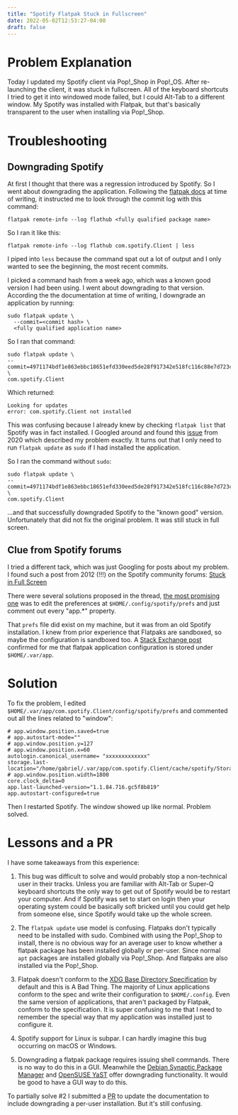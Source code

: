 ```yaml
---
title: "Spotify Flatpak Stuck in Fullscreen"
date: 2022-05-02T12:53:27-04:00
draft: false
---
```


# Problem Explanation

Today I updated my Spotify client via Pop!_Shop in Pop!_OS. After re-launching the client, it was stuck in fullscreen. All of the keyboard shortcuts I tried to get it into windowed mode failed, but I could Alt-Tab to a different window. My Spotify was installed with Flatpak, but that's basically transparent to the user when installing via Pop!_Shop.

# Troubleshooting

## Downgrading Spotify

At first I thought that there was a regression introduced by Spotify. So I went about downgrading the application. Following the [flatpak docs](https://docs.flatpak.org/en/latest/tips-and-tricks.html?highlight=downgrade#downgrading) at time of writing, it instructed me to look through the commit log with this command:

```
flatpak remote-info --log flathub <fully qualified package name>
```

So I ran it like this:

```
flatpak remote-info --log flathub com.spotify.Client | less
```

I piped into `less` because the command spat out a lot of output and I only wanted to see the beginning, the most recent commits.

I picked a command hash from a week ago, which was a known good version I had been using. I went about downgrading to that version. According the the documentation at time of writing, I downgrade an application by running:

```
sudo flatpak update \
  --commit=<commit hash> \
  <fully qualified application name>
```

So I ran that command:

```
sudo flatpak update \
--commit=4971174bdf1e863ebbc18651efd330eed5de28f917342e518fc116c88e7d723c
\
com.spotify.Client
```

Which returned:

```
Looking for updates
error: com.spotify.Client not installed
```

This was confusing because I already knew by checking `flatpak list` that Spotify was in fact installed. I Googled around and found this [issue](https://github.com/flatpak/flatpak-docs/issues/220) from 2020 which described my problem exactly. It turns out that I only need to run `flatpak update` as `sudo` if I had installed the application.

So I ran the command without `sudo`:

```
sudo flatpak update \
--commit=4971174bdf1e863ebbc18651efd330eed5de28f917342e518fc116c88e7d723c
\
com.spotify.Client
```

...and that successfully downgraded Spotify to the "known good" version. Unfortunately that did not fix the original problem. It was still stuck in full screen.

## Clue from Spotify forums

I tried a different tack, which was just Googling for posts about my problem. I found such a post from 2012 (!!!) on the Spotify community forums: [Stuck in Full Screen](https://community.spotify.com/t5/Desktop-Linux/Stuck-in-Full-Screen/td-p/106749)

There were several solutions proposed in the thread, [the most promising one](https://community.spotify.com/t5/Desktop-Linux/Stuck-in-Full-Screen/m-p/2835461/highlight/true#M858) was to edit the preferences at `$HOME/.config/spotify/prefs` and just comment out every "app.*" property.

That `prefs` file did exist on my machine, but it was from an old Spotify installation. I knew from prior experience that Flatpaks are sandboxed, so maybe the configuration is sandboxed too. A [Stack Exchange post](https://unix.stackexchange.com/questions/460187/how-to-make-flatpak-applications-use-standard-locations-for-user-data-files) confirmed for me that flatpak application configuration is stored under `$HOME/.var/app`.

# Solution

To fix the problem, I edited `$HOME/.var/app/com.spotify.Client/config/spotify/prefs` and commented out all the lines related to "window":

```
# app.window.position.saved=true
# app.autostart-mode=""
# app.window.position.y=127
# app.window.position.x=60
autologin.canonical_username= "xxxxxxxxxxxxx"
storage.last-location="/home/gabriel/.var/app/com.spotify.Client/cache/spotify/Storage"
# app.window.position.width=1800
core.clock_delta=0
app.last-launched-version="1.1.84.716.gc5f8b819"
app.autostart-configured=true
```

Then I restarted Spotify. The window showed up like normal. Problem solved.

# Lessons and a PR

I have some takeaways from this experience:

1. This bug was difficult to solve and would probably stop a non-technical user in their tracks. Unless you are familiar with Alt-Tab or Super-Q keyboard shortcuts the only way to get out of Spotify would be to restart your computer. And if Spotify was set to start on login then your operating system could be basically soft bricked until you could get help from someone else, since Spotify would take up the whole screen.

2. The `flatpak update` use model is confusing. Flatpaks don't typically need to be installed with sudo. Combined with using the Pop!_Shop to install, there is no obvious way for an average user to know whether a flatpak package has been installed globally or per-user. Since normal `apt` packages are installed globally via Pop!_Shop. And flatpaks are also installed via the Pop!_Shop.

3. Flatpak doesn't conform to the [XDG Base Directory Specification](https://specifications.freedesktop.org/basedir-spec/basedir-spec-latest.html) by default and this is A Bad Thing. The majority of Linux applications conform to the spec and write their configuration to `$HOME/.config`. Even the same version of applications, that aren't packaged by Flatpak, conform to the specification. It is super confusing to me that I need to remember the special way that my application was installed just to configure it.

4. Spotify support for Linux is subpar. I can hardly imagine this bug occurring on macOS or Windows.

5. Downgrading a flatpak package requires issuing shell commands. There is no way to do this in a GUI. Meanwhile the [Debian Synaptic Package Manager](https://ubuntuhandbook.org/index.php/2017/06/downgrade-a-package-in-ubuntu-via-synaptic/) and [OpenSUSE YaST](https://forums.opensuse.org/showthread.php/475293-How-do-I-downgrade-a-package) offer downgrading functionality. It would be good to have a GUI way to do this.

To partially solve #2 I submitted a [PR](https://github.com/flatpak/flatpak-docs/pull/328) to update the documentation to include downgrading a per-user installation. But it's still confusing.